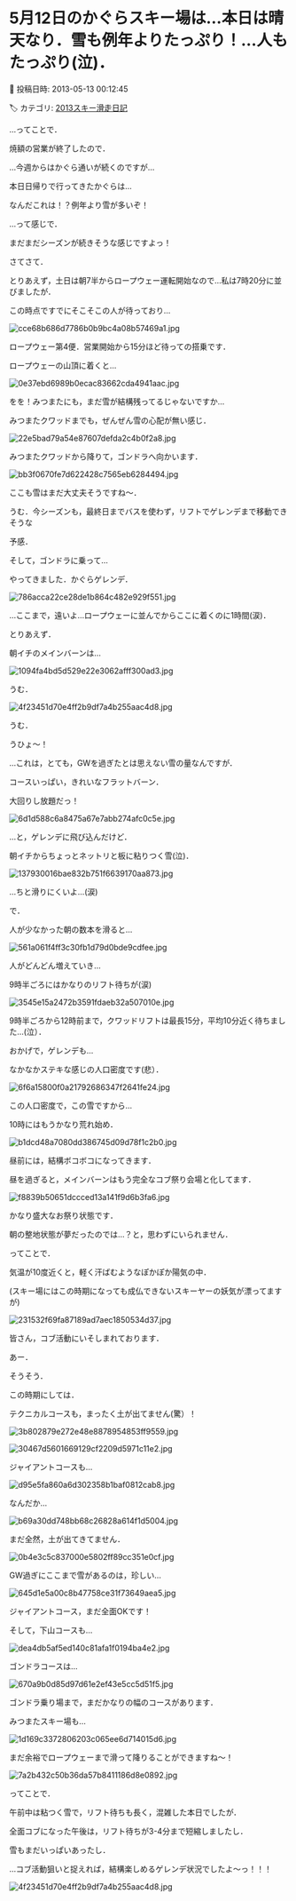 # 5月12日のかぐらスキー場は…本日は晴天なり．雪も例年よりたっぷり！…人もたっぷり(泣)．

📅 投稿日時: 2013-05-13 00:12:45

🏷️ カテゴリ: [2013スキー滑走日記](c91dbe557f9a69230b1600e48622fdd61.md)

…ってことで．


焼額の営業が終了したので．


…今週からはかぐら通いが続くのですが…





本日日帰りで行ってきたかぐらは…


なんだこれは！？例年より雪が多いぞ！


…って感じで．


まだまだシーズンが続きそうな感じですよっ！





さてさて．


とりあえず，土日は朝7半からロープウェー運転開始なので…私は7時20分に並びましたが．


この時点ですでにそこそこの人が待っており…




![cce68b686d7786b0b9bc4a08b57469a1.jpg](images/cce68b686d7786b0b9bc4a08b57469a1.jpg)




ロープウェー第4便．営業開始から15分ほど待っての搭乗です．





ロープウェーの山頂に着くと…




![0e37ebd6989b0ecac83662cda4941aac.jpg](images/0e37ebd6989b0ecac83662cda4941aac.jpg)




をを！みつまたにも，まだ雪が結構残ってるじゃないですか…


みつまたクワッドまでも，ぜんぜん雪の心配が無い感じ．




![22e5bad79a54e87607defda2c4b0f2a8.jpg](images/22e5bad79a54e87607defda2c4b0f2a8.jpg)




みつまたクワッドから降りて，ゴンドラへ向かいます．




![bb3f0670fe7d622428c7565eb6284494.jpg](images/bb3f0670fe7d622428c7565eb6284494.jpg)




ここも雪はまだ大丈夫そうですね～．


うむ．今シーズンも，最終日までバスを使わず，リフトでゲレンデまで移動できそうな


予感．





そして，ゴンドラに乗って…


やってきました．かぐらゲレンデ．




![786acca22ce28de1b864c482e929f551.jpg](images/786acca22ce28de1b864c482e929f551.jpg)




…ここまで，遠いよ…ロープウェーに並んでからここに着くのに1時間(涙)．





とりあえず．


朝イチのメインバーンは…




![1094fa4bd5d529e22e3062afff300ad3.jpg](images/1094fa4bd5d529e22e3062afff300ad3.jpg)




うむ．




![4f23451d70e4ff2b9df7a4b255aac4d8.jpg](images/4f23451d70e4ff2b9df7a4b255aac4d8.jpg)




うむ．





うひょ～！


…これは，とても，GWを過ぎたとは思えない雪の量なんですが．


コースいっぱい，きれいなフラットバーン．


大回りし放題だっ！




![6d1d588c6a8475a67e7abb274afc0c5e.jpg](images/6d1d588c6a8475a67e7abb274afc0c5e.jpg)




…と，ゲレンデに飛び込んだけど．


朝イチからちょっとネットリと板に粘りつく雪(泣)．




![137930016bae832b751f6639170aa873.jpg](images/137930016bae832b751f6639170aa873.jpg)




…ちと滑りにくいよ…(涙)





で．


人が少なかった朝の数本を滑ると…




![561a061f4ff3c30fb1d79d0bde9cdfee.jpg](images/561a061f4ff3c30fb1d79d0bde9cdfee.jpg)




人がどんどん増えていき…


9時半ごろにはかなりのリフト待ちが(涙)




![3545e15a2472b3591fdaeb32a507010e.jpg](images/3545e15a2472b3591fdaeb32a507010e.jpg)




9時半ごろから12時前まで，クワッドリフトは最長15分，平均10分近く待ちました…(泣）．





おかげで，ゲレンデも…


なかなかステキな感じの人口密度です(悲）．




![6f6a15800f0a21792686347f2641fe24.jpg](images/6f6a15800f0a21792686347f2641fe24.jpg)




この人口密度で，この雪ですから…


10時にはもうかなり荒れ始め．




![b1dcd48a7080dd386745d09d78f1c2b0.jpg](images/b1dcd48a7080dd386745d09d78f1c2b0.jpg)




昼前には，結構ボコボコになってきます．





昼を過ぎると，メインバーンはもう完全なコブ祭り会場と化してます．




![f8839b50651dccced13a141f9d6b3fa6.jpg](images/f8839b50651dccced13a141f9d6b3fa6.jpg)




かなり盛大なお祭り状態です．


朝の整地状態が夢だったのでは…？と，思わずにいられません．





ってことで．


気温が10度近くと，軽く汗ばむようなぽかぽか陽気の中．


(スキー場にはこの時期になっても成仏できないスキーヤーの妖気が漂ってますが)




![231532f69fa87189ad7aec1850534d37.jpg](images/231532f69fa87189ad7aec1850534d37.jpg)




皆さん，コブ活動にいそしまれております．





あー．


そうそう．


この時期にしては．


テクニカルコースも，まったく土が出てません(驚）！




![3b802879e272e48e8878954853ff9559.jpg](images/3b802879e272e48e8878954853ff9559.jpg)









![30467d5601669129cf2209d5971c11e2.jpg](images/30467d5601669129cf2209d5971c11e2.jpg)







ジャイアントコースも…




![d95e5fa860a6d302358b1baf0812cab8.jpg](images/d95e5fa860a6d302358b1baf0812cab8.jpg)




なんだか…




![b69a30dd748bb68c26828a614f1d5004.jpg](images/b69a30dd748bb68c26828a614f1d5004.jpg)




まだ全然，土が出てきてません．




![0b4e3c5c837000e5802ff89cc351e0cf.jpg](images/0b4e3c5c837000e5802ff89cc351e0cf.jpg)




GW過ぎにここまで雪があるのは，珍しい…




![645d1e5a00c8b47758ce31f73649aea5.jpg](images/645d1e5a00c8b47758ce31f73649aea5.jpg)




ジャイアントコース，まだ全面OKです！





そして，下山コースも…




![dea4db5af5ed140c81afa1f0194ba4e2.jpg](images/dea4db5af5ed140c81afa1f0194ba4e2.jpg)




ゴンドラコースは…




![670a9b0d85d97d61e2ef43e5cc5d51f5.jpg](images/670a9b0d85d97d61e2ef43e5cc5d51f5.jpg)




ゴンドラ乗り場まで，まだかなりの幅のコースがあります．





みつまたスキー場も…




![1d169c3372806203c065ee6d714015d6.jpg](images/1d169c3372806203c065ee6d714015d6.jpg)




まだ余裕でロープウェーまで滑って降りることができますね～！




![7a2b432c50b36da57b8411186d8e0892.jpg](images/7a2b432c50b36da57b8411186d8e0892.jpg)







ってことで．


午前中は粘つく雪で，リフト待ちも長く，混雑した本日でしたが．


全面コブになった午後は，リフト待ちが3-4分まで短縮しましたし．


雪もまだいっぱいあったし．


…コブ活動狙いと捉えれば，結構楽しめるゲレンデ状況でしたよ～っ！！！




![4f23451d70e4ff2b9df7a4b255aac4d8.jpg](images/4f23451d70e4ff2b9df7a4b255aac4d8.jpg)
